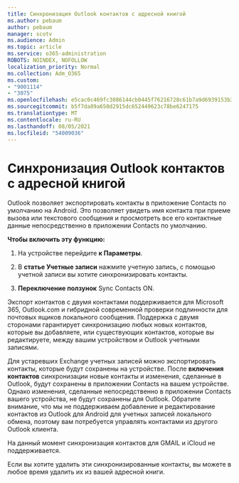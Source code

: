 ```yaml
---
title: Синхронизация Outlook контактов с адресной книгой
ms.author: pebaum
author: pebaum
manager: scotv
ms.audience: Admin
ms.topic: article
ms.service: o365-administration
ROBOTS: NOINDEX, NOFOLLOW
localization_priority: Normal
ms.collection: Adm_O365
ms.custom:
- "9001114"
- "3075"
ms.openlocfilehash: e5cac0c469fc3086144cb0445f76216728c61b7a9d6939153b36aacfde095b08
ms.sourcegitcommit: b5f7da89a650d2915dc652449623c78be6247175
ms.translationtype: MT
ms.contentlocale: ru-RU
ms.lasthandoff: 08/05/2021
ms.locfileid: "54009036"
---
```

# <a name="sync-my-outlook-contacts-to-my-address-book"></a>Синхронизация Outlook контактов с адресной книгой

Outlook позволяет экспортировать контакты в приложение Contacts по умолчанию на Android. Это позволяет увидеть имя контакта при приеме вызова или текстового сообщения и просмотреть все его контактные данные непосредственно в приложении Contacts по умолчанию.
 
**Чтобы включить эту функцию:**
 
1. На устройстве перейдите **к Параметры**.

2. В **статье Учетные записи** нажмите учетную запись, с помощью учетной записи вы хотите синхронизировать контакты.

3. **Переключение ползунок** Sync Contacts ON.
 
Экспорт контактов с двумя контактами поддерживается для Microsoft 365, Outlook.com и гибридной современной проверки подлинности для почтовых ящиков локального сообщения. Поддержка с двумя сторонами гарантирует синхронизацию любых новых контактов, которые вы добавляете, или существующих контактов, которые вы редактируете, между вашим устройством и Outlook учетными записями.
 
Для устаревших Exchange учетных записей можно экспортировать контакты, которые будут сохранены на устройстве. После **включения контактов** синхронизации новые контакты и изменения, сделанные в Outlook, будут сохранены в приложении Contacts на вашем устройстве. Однако изменения, сделанные непосредственно в приложении Contacts вашего устройства, не будут сохранены для Outlook. Обратите внимание, что мы не поддерживаем добавление и редактирование контактов из Outlook для Android для учетных записей локального обмена, поэтому вам потребуется управлять контактами из другого Outlook клиента.
 
На данный момент синхронизация контактов для GMAIL и iCloud не поддерживается.
 
Если вы хотите удалить эти синхронизированные контакты,  вы можете в любое время удалить их из вашей адресной книги.
